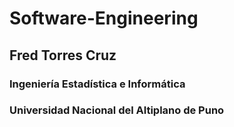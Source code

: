 # Software-Engineering
## Fred Torres Cruz
### Ingeniería Estadística e Informática
### Universidad Nacional del Altiplano de Puno

